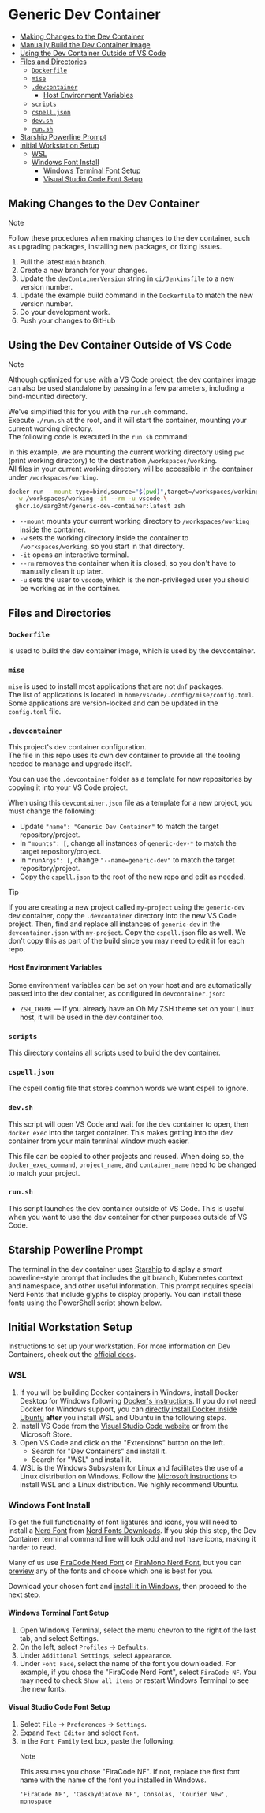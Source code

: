 # Generic Dev Container

- [Making Changes to the Dev Container](#making-changes-to-the-dev-container)
- [Manually Build the Dev Container Image](#manually-build-the-dev-container-image)
- [Using the Dev Container Outside of VS Code](#using-the-dev-container-outside-of-vs-code)
- [Files and Directories](#files-and-directories)
  - [`Dockerfile`](#dockerfile)
  - [`mise`](#mise)
  - [`.devcontainer`](#devcontainer)
    - [Host Environment Variables](#host-environment-variables)
  - [`scripts`](#scripts)
  - [`cspell.json`](#cspelljson)
  - [`dev.sh`](#devsh)
  - [`run.sh`](#runsh)
- [Starship Powerline Prompt](#starship-powerline-prompt)
- [Initial Workstation Setup](#initial-workstation-setup)
  - [WSL](#wsl)
  - [Windows Font Install](#windows-font-install)
    - [Windows Terminal Font Setup](#windows-terminal-font-setup)
    - [Visual Studio Code Font Setup](#visual-studio-code-font-setup)

## Making Changes to the Dev Container

> [!NOTE]
> Follow these procedures when making changes to the dev container, such as upgrading packages, installing new packages, or fixing issues.

1. Pull the latest `main` branch.
1. Create a new branch for your changes.
1. Update the `devContainerVersion` string in `ci/Jenkinsfile` to a new version number.
1. Update the example build command in the `Dockerfile` to match the new version number.
1. Do your development work.
1. Push your changes to GitHub

## Using the Dev Container Outside of VS Code

> [!NOTE]
> Although optimized for use with a VS Code project, the dev container image can also be used standalone by passing in a few parameters, including a bind-mounted directory.

We've simplified this for you with the `run.sh` command.  
Execute `./run.sh` at the root, and it will start the container, mounting your current working directory.  
The following code is executed in the `run.sh` command:

In this example, we are mounting the current working directory using `pwd` (print working directory) to the destination `/workspaces/working`.  
All files in your current working directory will be accessible in the container under `/workspaces/working`.

```bash
docker run --mount type=bind,source="$(pwd)",target=/workspaces/working \
  -w /workspaces/working -it --rm -u vscode \
  ghcr.io/sarg3nt/generic-dev-container:latest zsh
```

- `--mount` mounts your current working directory to `/workspaces/working` inside the container.
- `-w` sets the working directory inside the container to `/workspaces/working`, so you start in that directory.
- `-it` opens an interactive terminal.
- `--rm` removes the container when it is closed, so you don't have to manually clean it up later.
- `-u` sets the user to `vscode`, which is the non-privileged user you should be working as in the container.

## Files and Directories

### `Dockerfile`

Is used to build the dev container image, which is used by the devcontainer.

### `mise`

`mise` is used to install most applications that are not `dnf` packages.  
The list of applications is located in `home/vscode/.config/mise/config.toml`.  
Some applications are version-locked and can be updated in the `config.toml` file.  

### `.devcontainer` 

This project's dev container configuration.  
The file in this repo uses its own dev container to provide all the tooling needed to manage and upgrade itself.  

You can use the `.devcontainer` folder as a template for new repositories by copying it into your VS Code project.

When using this `devcontainer.json` file as a template for a new project, you must change the following:

- Update `"name": "Generic Dev Container"` to match the target repository/project.
- In `"mounts": [`, change all instances of `generic-dev-*` to match the target repository/project.
- In `"runArgs": [`, change `"--name=generic-dev"` to match the target repository/project.
- Copy the `cspell.json` to the root of the new repo and edit as needed.

> [!TIP]  
> If you are creating a new project called `my-project` using the `generic-dev` dev container, copy the `.devcontainer` directory into the new VS Code project. Then, find and replace all instances of `generic-dev` in the `devcontainer.json` with `my-project`.
> Copy the `cspell.json` file as well. We don't copy this as part of the build since you may need to edit it for each repo.

#### Host Environment Variables

Some environment variables can be set on your host and are automatically passed into the dev container, as configured in `devcontainer.json`:

-  `ZSH_THEME`   — If you already have an Oh My ZSH theme set on your Linux host, it will be used in the dev container too.

### `scripts`

This directory contains all scripts used to build the dev container.

### `cspell.json`

The cspell config file that stores common words we want cspell to ignore.

### `dev.sh`

This script will open VS Code and wait for the dev container to open, then `docker exec` into the target container.
This makes getting into the dev container from your main terminal window much easier.

This file can be copied to other projects and reused. When doing so, the `docker_exec_command`, `project_name`, and `container_name` need to be changed to match your project.

### `run.sh`

This script launches the dev container outside of VS Code.
This is useful when you want to use the dev container for other purposes outside of VS Code.

## Starship Powerline Prompt

The terminal in the dev container uses [Starship](https://starship.rs/) to display a *smart* powerline-style prompt that includes the git branch, Kubernetes context and namespace, and other useful information. This prompt requires special Nerd Fonts that include glyphs to display properly. You can install these fonts using the PowerShell script shown below.

## Initial Workstation Setup

Instructions to set up your workstation.
For more information on Dev Containers, check out the [official docs](https://code.visualstudio.com/docs/devcontainers/containers).

### WSL

1. If you will be building Docker containers in Windows, install Docker Desktop for Windows following [Docker's instructions](https://docs.docker.com/desktop/install/windows-install/). If you do not need Docker for Windows support, you can [directly install Docker inside Ubuntu](https://docs.docker.com/engine/install/ubuntu/) **after** you install WSL and Ubuntu in the following steps.
2. Install VS Code from the [Visual Studio Code website](https://code.visualstudio.com/download) or from the Microsoft Store.
3. Open VS Code and click on the "Extensions" button on the left.
   - Search for "Dev Containers" and install it.
   - Search for "WSL" and install it.
4. WSL is the Windows Subsystem for Linux and facilitates the use of a Linux distribution on Windows.
   Follow the [Microsoft instructions](https://learn.microsoft.com/en-us/windows/wsl/install) to install WSL and a Linux distribution. We highly recommend Ubuntu.

### Windows Font Install

To get the full functionality of font ligatures and icons, you will need to install a [Nerd Font](https://www.nerdfonts.com/) from [Nerd Fonts Downloads](https://www.nerdfonts.com/font-downloads). If you skip this step, the Dev Container terminal command line will look odd and not have icons, making it harder to read.

Many of us use [FiraCode Nerd Font](https://github.com/ryanoasis/nerd-fonts/releases/download/v3.0.2/FiraCode.zip) or [FiraMono Nerd Font](https://github.com/ryanoasis/nerd-fonts/releases/download/v3.0.2/FiraMono.zip), but you can [preview](https://www.programmingfonts.org/#firacode) any of the fonts and choose which one is best for you.

Download your chosen font and [install it in Windows](https://support.microsoft.com/en-us/office/add-a-font-b7c5f17c-4426-4b53-967f-455339c564c1), then proceed to the next step.

#### Windows Terminal Font Setup

1. Open Windows Terminal, select the menu chevron to the right of the last tab, and select Settings.
2. On the left, select `Profiles` → `Defaults`.
3. Under `Additional Settings`, select `Appearance`.
4. Under `Font Face`, select the name of the font you downloaded. For example, if you chose the "FiraCode Nerd Font", select `FiraCode NF`. You may need to check `Show all items` or restart Windows Terminal to see the new fonts.

#### Visual Studio Code Font Setup

1. Select `File` → `Preferences` → `Settings`.
2. Expand `Text Editor` and select `Font`.
3. In the `Font Family` text box, paste the following:
   > [!NOTE]
   > This assumes you chose "FiraCode NF". If not, replace the first font name with the name of the font you installed in Windows.
   ```
   'FiraCode NF', 'CaskaydiaCove NF', Consolas, 'Courier New', monospace
   ```